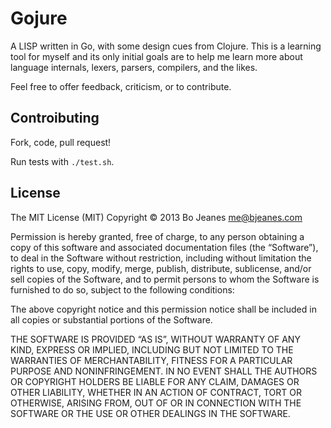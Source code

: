 Gojure
======

A LISP written in Go, with some design cues from Clojure. This is a learning
tool for myself and its only initial goals are to help me learn more about
language internals, lexers, parsers, compilers, and the likes.

Feel free to offer feedback, criticism, or to contribute.

Controibuting
-------------

Fork, code, pull request!

Run tests with `./test.sh`.

License
-------

The MIT License (MIT)
Copyright © 2013 Bo Jeanes <me@bjeanes.com>

Permission is hereby granted, free of charge, to any person obtaining a copy
of this software and associated documentation files (the “Software”), to deal
in the Software without restriction, including without limitation the rights
to use, copy, modify, merge, publish, distribute, sublicense, and/or sell
copies of the Software, and to permit persons to whom the Software is
furnished to do so, subject to the following conditions:

The above copyright notice and this permission notice shall be included in
all copies or substantial portions of the Software.

THE SOFTWARE IS PROVIDED “AS IS”, WITHOUT WARRANTY OF ANY KIND, EXPRESS OR
IMPLIED, INCLUDING BUT NOT LIMITED TO THE WARRANTIES OF MERCHANTABILITY,
FITNESS FOR A PARTICULAR PURPOSE AND NONINFRINGEMENT. IN NO EVENT SHALL THE
AUTHORS OR COPYRIGHT HOLDERS BE LIABLE FOR ANY CLAIM, DAMAGES OR OTHER
LIABILITY, WHETHER IN AN ACTION OF CONTRACT, TORT OR OTHERWISE, ARISING FROM,
OUT OF OR IN CONNECTION WITH THE SOFTWARE OR THE USE OR OTHER DEALINGS IN
THE SOFTWARE.